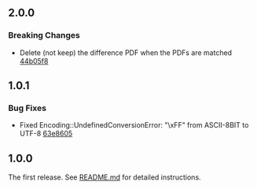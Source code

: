 ## 2.0.0

### Breaking Changes

- Delete (not keep) the difference PDF when the PDFs are matched [44b05f8](https://github.com/hidakatsuya/pdf_matcher/commit/44b05f8c0df8d2429e3b6c50e2fbb02ed87ee139)

## 1.0.1

### Bug Fixes

- Fixed Encoding::UndefinedConversionError: "\xFF" from ASCII-8BIT to UTF-8 [63e8605](https://github.com/hidakatsuya/pdf_matcher/commit/63e860516d77863978a1b22c8674aa2e78572613)

## 1.0.0

The first release. See [README.md](README.md) for detailed instructions.
